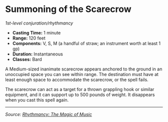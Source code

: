 # Summoning of the Scarecrow

_1st-level conjuration/rhythmancy_

- **Casting Time:** 1 minute
- **Range:** 120 feet
- **Components:** V, S, M (a handful of straw; an instrument worth at least 1 gp)
- **Duration:** Instantaneous
- **Classes:** Bard

A Medium-sized inanimate scarecrow appears anchored to the ground in an unoccupied space you can see within range. The destination must have at least enough space to accommodate the scarecrow, or the spell fails.

The scarecrow can act as a target for a thrown grappling hook or similar equipment, and it can support up to 500 pounds of weight. It disappears when you cast this spell again.

---

_Source: [Rhythmancy: The Magic of Music](https://github.com/mpanighetti/dnd5e-rhythmancy)_
